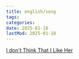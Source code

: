 ```yaml
---
title: english/song
tags:
categories:
date: 2025-01-18
lastMod: 2025-01-18
---
```







[I don't Think That I Like Her]()




